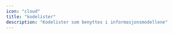 ```yaml
---
icon: "cloud"
title: "kodelister"
description: "Kodelister som benyttes i informasjonsmodellene"
---
```


